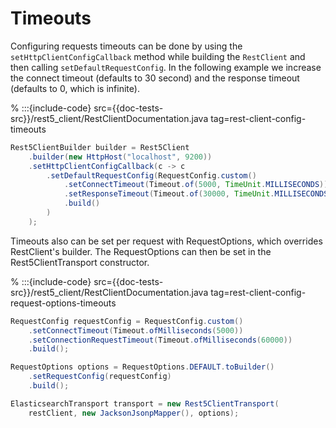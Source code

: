 
# Timeouts

Configuring requests timeouts can be done by using the `setHttpClientConfigCallback` method while building the `RestClient` and then calling `setDefaultRequestConfig`. In the following example we increase the connect timeout (defaults to 30 second) and the response timeout (defaults to 0, which is infinite).

% :::{include-code} src={{doc-tests-src}}/rest5_client/RestClientDocumentation.java tag=rest-client-config-timeouts
```java
Rest5ClientBuilder builder = Rest5Client
    .builder(new HttpHost("localhost", 9200))
    .setHttpClientConfigCallback(c -> c
        .setDefaultRequestConfig(RequestConfig.custom()
            .setConnectTimeout(Timeout.of(5000, TimeUnit.MILLISECONDS))
            .setResponseTimeout(Timeout.of(30000, TimeUnit.MILLISECONDS))
            .build()
        )
    );
```

Timeouts also can be set per request with RequestOptions, which overrides RestClient's builder. The RequestOptions can then be set in the Rest5ClientTransport constructor.

% :::{include-code} src={{doc-tests-src}}/rest5_client/RestClientDocumentation.java tag=rest-client-config-request-options-timeouts
```java
RequestConfig requestConfig = RequestConfig.custom()
    .setConnectTimeout(Timeout.ofMilliseconds(5000))
    .setConnectionRequestTimeout(Timeout.ofMilliseconds(60000))
    .build();

RequestOptions options = RequestOptions.DEFAULT.toBuilder()
    .setRequestConfig(requestConfig)
    .build();

ElasticsearchTransport transport = new Rest5ClientTransport(
    restClient, new JacksonJsonpMapper(), options);
```


